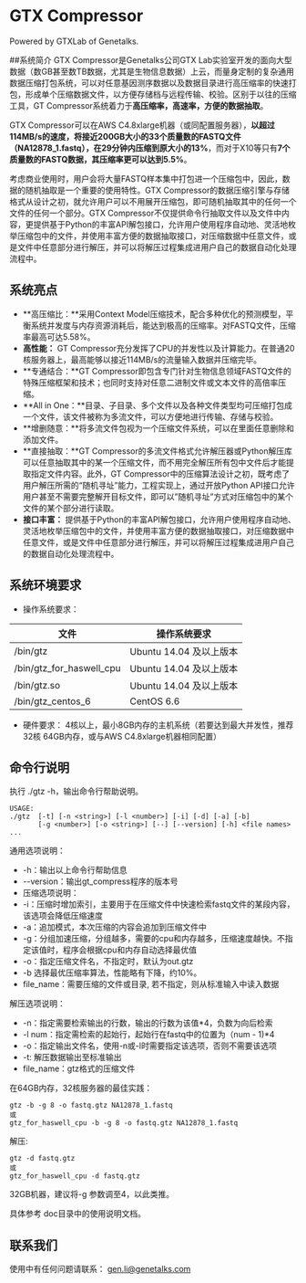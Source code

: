 # GTX Compressor 

Powered by GTXLab of Genetalks.

##系统简介
GTX Compressor是Genetalks公司GTX Lab实验室开发的面向大型数据（数GB甚至数TB数据，尤其是生物信息数据）上云，而量身定制的复杂通用数据压缩打包系统，可以对任意基因测序数据以及数据目录进行高压缩率的快速打包，形成单个压缩数据文件，以方便存储档与远程传输、校验。区别于以往的压缩工具，GT Compressor系统着力于**高压缩率，高速率，方便的数据抽取**。

GTX Compressor可以在AWS C4.8xlarge机器（或同配置服务器），**以超过114MB/s的速度，将接近200GB大小的33个质量数的FASTQ文件（NA12878_1.fastq），在29分钟内压缩到原大小的13%**，而对于X10等只有**7个质量数的FASTQ数据，其压缩率更可以达到5.5%**。

考虑商业使用时，用户会将大量FASTQ样本集中打包进一个压缩包中，因此，数据的随机抽取是一个重要的使用特性。GTX Compressor的数据压缩引擎与存储格式从设计之初，就允许用户可以不用展开压缩包，即可随机抽取其中的任何一个文件的任何一个部分。GTX Compressor不仅提供命令行抽取文件以及文件中内容，更提供基于Python的丰富API解包接口，允许用户使用程序自动地、灵活地枚举压缩包中的文件，并使用丰富方便的数据抽取接口，对压缩数据中任意文件，或是文件中任意部分进行解压，并可以将解压过程集成进用户自己的数据自动化处理流程中。

## 系统亮点
- **高压缩比：**采用Context Model压缩技术，配合多种优化的预测模型，平衡系统并发度与内存资源消耗后，能达到极高的压缩率。对FASTQ文件，压缩率最高可达5.58%。
- **高性能：** GT Compressor充分发挥了CPU的并发性以及计算能力。在普通20核服务器上，最高能够以接近114MB/s的流量输入数据并压缩完毕。 
- **专通结合：**GT Compressor即包含专门针对生物信息领域FASTQ文件的特殊压缩框架和技术；也同时支持对任意二进制文件或文本文件的高倍率压缩。
- **All in One：**目录、子目录、多个文件以及各种文件类型均可压缩打包成一个文件，该文件被称为多流文件，可以方便地进行传输、存储与校验。
- **增删随意：**将多流文件包视为一个压缩文件系统，可以在里面任意删除和添加文件。
- **直接抽取：**GT Compressor的多流文件格式允许解压器或Python解压库可以任意抽取其中的某一个压缩文件，而不用完全解压所有包中文件后才能提取指定文件内容。此外，GT Compressor中的压缩算法设计之初，既考虑了用户解压所需的“随机寻址”能力，工程实现上，通过开放Python API接口允许用户甚至不需要完整解开目标文件，即可以”随机寻址”方式对压缩包中的某个文件的某个部分进行读取。
- **接口丰富：** 提供基于Python的丰富API解包接口，允许用户使用程序自动地、灵活地枚举压缩包中的文件，并使用丰富方便的数据抽取接口，对压缩数据中任意文件，或是文件中任意部分进行解压，并可以将解压过程集成进用户自己的数据自动化处理流程中。


## 系统环境要求


- 操作系统要求：

|         文件             |       操作系统要求       |
|-------------------------|-------------------------|
|/bin/gtz                 | Ubuntu 14.04 及以上版本  |
|/bin/gtz_for_haswell_cpu | Ubuntu 14.04 及以上版本  |
|/bin/gtz.so              | Ubuntu 14.04 及以上版本  |
|/bin/gtz_centos_6        | CentOS 6.6             |



- 硬件要求：
4核以上，最小8GB内存的主机系统（若要达到最大并发性，推荐32核 64GB内存，或与AWS C4.8xlarge机器相同配置）


## 命令行说明

执行 ./gtz -h，输出命令行帮助说明。


```
USAGE: 
./gtz  [-t] [-n <string>] [-l <number>] [-i] [-d] [-a] [-b] 
       [-g <number>] [-o <string>] [--] [--version] [-h] <file names> ... 

```

通用选项说明：
- -h：输出以上命令行帮助信息
- --version：输出gt_compress程序的版本号
- 压缩选项说明：
- -i：压缩时增加索引，主要用于在压缩文件中快速检索fastq文件的某段内容，该选项会降低压缩速度
- -a：追加模式，本次压缩的内容会追加到压缩文件中
- -g：分组加速压缩，分组越多，需要的cpu和内存越多，压缩速度越快。不指定该值时，程序会根据cpu和内存自动选择最优值
- -o：指定压缩文件名，不指定时，默认为out.gtz
- -b 选择最优压缩率算法，性能略有下降，约10%。
- file_name：需要压缩的文件或目录, 若不指定，则从标准输入中读入数据

解压选项说明：
- -n：指定需要检索输出的行数，输出的行数为该值*4，负数为向后检索
- -l num：指定需检索的起始行，起始行在fastq中的位置为（num - 1)*4
- -o：指定输出文件名，使用-n或-l时需要指定该选项，否则不需要该选项
- -t: 解压数据输出至标准输出
- file_name：gtz格式的压缩文件

在64GB内存，32核服务器的最佳实践：


```
gtz -b -g 8 -o fastq.gtz NA12878_1.fastq
或
gtz_for_haswell_cpu -b -g 8 -o fastq.gtz NA12878_1.fastq
```
解压:

```
gtz -d fastq.gtz
或
gtz_for_haswell_cpu -d fastq.gtz
```

32GB机器，建议将-g 参数调至4，以此类推。

具体参考 doc目录中的使用说明文档。

## 联系我们

使用中有任何问题请联系： gen.li@genetalks.com
